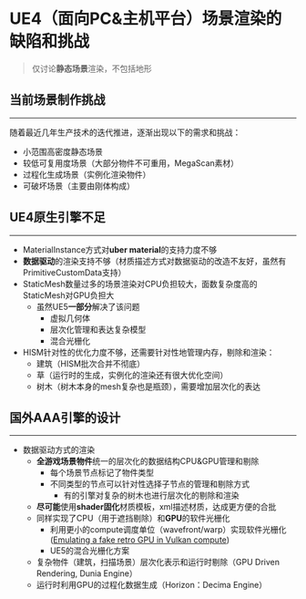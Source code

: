 # UE4（面向PC&主机平台）场景渲染的缺陷和挑战

> 仅讨论**静态场景**渲染，不包括地形

## 当前场景制作挑战

---

随着最近几年生产技术的迭代推进，逐渐出现以下的需求和挑战：

* 小范围高密度静态场景
* 较低可复用度场景（大部分物件不可重用，MegaScan素材）
* 过程化生成场景（实例化渲染物件）
* 可破坏场景（主要由刚体构成）

## UE4原生引擎不足

---

* MaterialInstance方式对**uber material**的支持力度不够
* **数据驱动**的渲染支持不够（材质描述方式对数据驱动的改造不友好，虽然有PrimitiveCustomData支持）
* StaticMesh数量过多的场景渲染对CPU负担较大，面数复杂度高的StaticMesh对GPU负担大
    * 虽然UE5**一部分**解决了该问题
        * 虚拟几何体
        * 层次化管理和表达复杂模型
        * 混合光栅化
* HISM针对性的优化力度不够，还需要针对性地管理内存，剔除和渲染：
    * 建筑（HISM批次合并不彻底）
    * 草（运行时的生成，实例化的渲染还有很大优化空间）
    * 树木（树木本身的mesh复杂也是瓶颈），需要增加层次化的表达

## 国外AAA引擎的设计

---

* 数据驱动方式的渲染
    * **全游戏场景物件**统一的层次化的数据结构CPU&GPU管理和剔除
        * 每个场景节点标记了物件类型
        * 不同类型的节点可以针对性选择子节点的管理和剔除方式
            * 有的引擎对复杂的树木也进行层次化的剔除和渲染
    * **尽可能**使用**shader固化**材质模板，xml描述材质，达成更方便的合批
    * 同样实现了CPU（用于遮挡剔除）和**GPU**的软件光栅化
        * 利用更小的compute调度单位（wavefront/warp）实现软件光栅化([Emulating a fake retro GPU in Vulkan compute][1])
        * UE5的混合光栅化方案
    * 复杂物件（建筑，扫描场景）层次化表示和运行时剔除（GPU Driven Rendering, Dunia Engine）
    * 运行时利用GPU的过程化数据生成（Horizon：Decima Engine）


[1]:https://themaister.net/blog/2019/10/12/emulating-a-fake-retro-gpu-in-vulkan-compute/